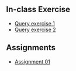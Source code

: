 ## In-class Exercise

* [Query exercise 1](ex_1_station_density.md)
* [Query exercise 2](ex_2_stations_near_parks.md)

## Assignments

* [Assignment 01](https://classroom.github.com/a/j0m97Lz_)